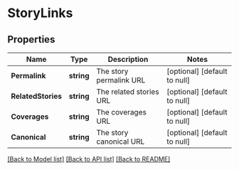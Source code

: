# StoryLinks

## Properties
Name | Type | Description | Notes
------------ | ------------- | ------------- | -------------
**Permalink** | **string** | The story permalink URL | [optional] [default to null]
**RelatedStories** | **string** | The related stories URL | [optional] [default to null]
**Coverages** | **string** | The coverages URL | [optional] [default to null]
**Canonical** | **string** | The story canonical URL | [optional] [default to null]

[[Back to Model list]](../README.md#documentation-for-models) [[Back to API list]](../README.md#documentation-for-api-endpoints) [[Back to README]](../README.md)


